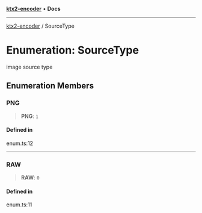 [**ktx2-encoder**](../README.md) • **Docs**

***

[ktx2-encoder](../globals.md) / SourceType

# Enumeration: SourceType

image source type

## Enumeration Members

### PNG

> **PNG**: `1`

#### Defined in

enum.ts:12

***

### RAW

> **RAW**: `0`

#### Defined in

enum.ts:11

